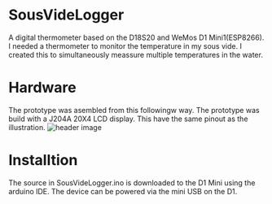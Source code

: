 # SousVideLogger
A digital thermometer based on the D18S20 and WeMos D1 Mini1(ESP8266). 
I needed a thermometer to monitor the temperature in my sous vide.
I created this to simultaneously meassure multiple temperatures in the water.

# Hardware
The prototype was asembled from this followingw way. The prototype was build with a J204A 20X4 LCD display. This have the same pinout as the illustration.
![header image](https://raw.github.com/waderock/SousVideLogger/master/SousVideLogger.png)

# Installtion
The source in SousVideLogger.ino is downloaded to the D1 Mini using the arduino IDE. The device can be powered via the mini USB on the D1.
